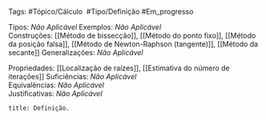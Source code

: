 Tags: #Tópico/Cálculo  #Tipo/Definição #Em_progresso

Tipos: _Não Aplicável_ 
Exemplos: _Não Aplicável_  
Construções: [[Método de bissecção]], [[Método do ponto fixo]], [[Método da posição falsa]], [[Método de Newton-Raphson (tangente)]], [[Método da secante]]
Generalizações: _Não Aplicável_

Propriedades: [[Localização de raízes]], [[Estimativa do número de iterações]]
Suficiências: _Não Aplicável_  
Equivalências: _Não Aplicável_  
Justificativas: _Não Aplicável_

```ad-abstract
title: Definição.
```

